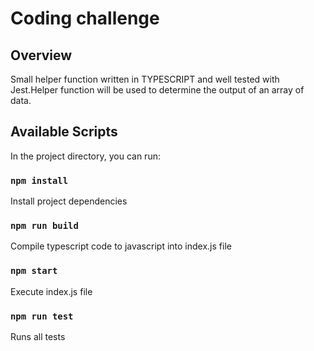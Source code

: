 # Coding challenge

## Overview

Small helper function written in TYPESCRIPT and well tested with Jest.Helper function will be used to determine the output of an array of data.

## Available Scripts

In the project directory, you can run:

### `npm install`

Install project dependencies

### `npm run build`

Compile typescript code to javascript into index.js file

### `npm start`

Execute index.js file

### `npm run test`

Runs all tests